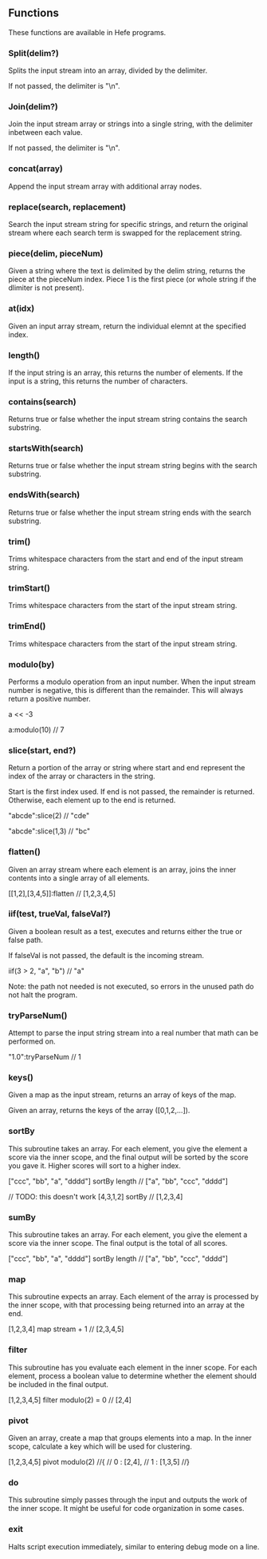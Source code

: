 ## Functions
These functions are available in Hefe programs.

### Split(delim?)
Splits the input stream into an array, divided by the delimiter.

If not passed, the delimiter is "\n".

### Join(delim?)
Join the input stream array or strings into a single string, with the delimiter inbetween each value.

If not passed, the delimiter is "\n".

### concat(array)
Append the input stream array with additional array nodes.

### replace(search, replacement)
Search the input stream string for specific strings, and return the original stream where each search term is swapped for the replacement string.

### piece(delim, pieceNum)
Given a string where the text is delimited by the delim string, returns the piece at the pieceNum index. Piece 1 is the first piece (or whole string if the dlimiter is not present).

### at(idx)
Given an input array stream, return the individual elemnt at the specified index.

### length()
If the input string is an array, this returns the number of elements. If the input is a string, this returns the number of characters.

### contains(search)
Returns true or false whether the input stream string contains the search substring.

### startsWith(search)
Returns true or false whether the input stream string begins with the search substring.

### endsWith(search)
Returns true or false whether the input stream string ends with the search substring.

### trim()
Trims whitespace characters from the start and end of the input stream string.

### trimStart()
Trims whitespace characters from the start of the input stream string.

### trimEnd()
Trims whitespace characters from the start of the input stream string.

### modulo(by)
Performs a modulo operation from an input number. When the input stream number is negative, this is different than the remainder. This will always return a positive number.

a << -3

a:modulo(10) // 7

### slice(start, end?)
Return a portion of the array or string where start and end represent the index of the array or characters in the string.

Start is the first index used. If end is not passed, the remainder is returned. Otherwise, each element up to the end is returned.

"abcde":slice(2) // "cde"

"abcde":slice(1,3) // "bc"

### flatten()
Given an array stream where each element is an array, joins the inner contents into a single array of all elements.

[[1,2],[3,4,5]]:flatten // [1,2,3,4,5]

### iif(test, trueVal, falseVal?)
Given a boolean result as a test, executes and returns either the true or false path.

If falseVal is not passed, the default is the incoming stream.

iif(3 > 2, "a", "b") // "a"

Note: the path not needed is not executed, so errors in the unused path do not halt the program.

### tryParseNum()
Attempt to parse the input string stream into a real number that math can be performed on.

"1.0":tryParseNum // 1

### keys()
Given a map as the input stream, returns an array of keys of the map.

Given an array, returns the keys of the array ([0,1,2,...]).

### sortBy
This subroutine takes an array. For each element, you give the element a score via the inner scope, and the final output will be sorted by the score you gave it. Higher scores will sort to a higher index.

["ccc", "bb", "a", "dddd"]
sortBy
	length 
// ["a", "bb", "ccc", "dddd"]

// TODO: this doesn't work
[4,3,1,2]
sortBy 
// [1,2,3,4]

### sumBy
This subroutine takes an array. For each element, you give the element a score via the inner scope. The final output is the total of all scores.

["ccc", "bb", "a", "dddd"]
sortBy
	length 
// ["a", "bb", "ccc", "dddd"]

### map
This subroutine expects an array. Each element of the array is processed by the inner scope, with that processing being returned into an array at the end.

[1,2,3,4]
map
    stream + 1
// [2,3,4,5]

### filter
This subroutine has you evaluate each element in the inner scope. For each element, process a boolean value to determine whether the element should be included in the final output.

[1,2,3,4,5]
filter
    modulo(2) = 0
// [2,4]

### pivot
Given an array, create a map that groups elements into a map. In the inner scope, calculate a key which will be used for clustering.

[1,2,3,4,5]
pivot
    modulo(2)
//{
//  0 : [2,4],
//  1 : [1,3,5]
//}

### do
This subroutine simply passes through the input and outputs the work of the inner scope. It might be useful for code organization in some cases.

### exit
Halts script execution immediately, similar to entering debug mode on a line.